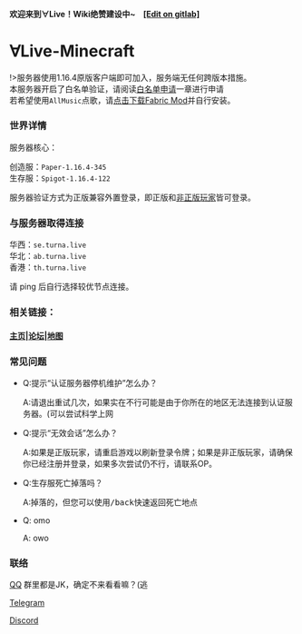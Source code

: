 #### 欢迎来到∀Live！Wiki绝赞建设中~　[\[Edit on gitlab\]](https://git.turna.live/xsling/turnawiki)




# ∀Live-Minecraft
!>服务器使用1.16.4原版客户端即可加入，服务端无任何跨版本措施。</br>
本服务器开启了白名单验证，请阅读[白名单申请](/Con/Whitelist)一章进行申请</br>
若希望使用`AllMusic`点歌，请[点击下载Fabric Mod](https://turnadl.oss-cn-beijing.aliyuncs.com/%5Bfabric-1.16%5DAllMusic-2.3.0%28hotfix%29.jar)并自行安装。

### 世界详情
服务器核心：

创造服：`Paper-1.16.4-345`</br>
生存服：`Spigot-1.16.4-122`


服务器验证方式为正版兼容外置登录，即正版和[非正版玩家](https://wiki.turna.live/#/Con/)皆可登录。

### 与服务器取得连接

华西：`se.turna.live`</br>
华北：`ab.turna.live`</br>
香港：`th.turna.live`</br>

请 ping 后自行选择较优节点连接。

### 相关链接：

#### [主页](https://mc.turna.live)|[论坛](https://forum.turna.live)|[地图](https://mcmap.turna.live)

### 常见问题
- Q:提示“认证服务器停机维护”怎么办？

	 A:请退出重试几次，如果实在不行可能是由于你所在的地区无法连接到认证服务器。(可以尝试科学上网
- Q:提示“无效会话”怎么办？
  
  A:如果是正版玩家，请重启游戏以刷新登录令牌；如果是非正版玩家，请确保你已经注册并登录，如果多次尝试仍不行，请联系OP。

- Q:生存服死亡掉落吗？

  A:掉落的，但您可以使用<kbd>/back</kbd>快速返回死亡地点

- Q: omo

  A: owo

### 联络
[QQ](https://jq.qq.com/?_wv=1027&k=G0qBG63H) 群里都是JK，确定不来看看嘛？(逃

[Telegram](https://t.me/joinchat/Kd53dFPoRcoqBKpBnvnnbA)

[Discord](https://discord.gg/vKrN3zn)


